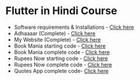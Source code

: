<h1> Flutter in Hindi Course </h1>

<ul>

<li> Software requirements & Installations - <a href="https://flutter.dev/docs/get-started/install">Click here</a></li> 
<li> Adhaaaar (Complete) - <a href="https://github.com/TechGram-Academy/Adhaaaar">Click here</a></li> 
<li> My Website (Complete) - <a href="https://github.com/TechGram-Academy/my-website">Click here</a></li> 
<li> Book Mania starting code  - <a href="https://github.com/TechGram-Academy/book-mania-starter">Click here</a></li> 
<li> Book Mania complete code  - <a href="https://github.com/TechGram-Academy/book-mania-complete">Click here</a></li> 
<li> Rupees Now starting code - <a href="https://github.com/TechGram-Academy/rupees-now-starter-code">Click here</a></li>
<li> Rupees Now complete code - <a href="https://github.com/TechGram-Academy/rupees-now-complete">Click here</a></li>
<li>Quotes App complete code- <a href="https://github.com/TechGram-Academy/Quotes-App-">Click here</a></li>
</ul>